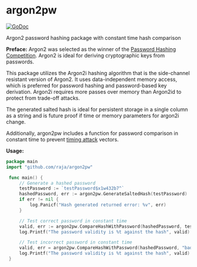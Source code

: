 # argon2pw
[![GoDoc](https://godoc.org/github.com/raja/argon2pw?status.svg)](https://godoc.org/github.com/raja/argon2pw)

Argon2 password hashing package with constant time hash comparison

**Preface:**
Argon2 was selected as the winner of the [Password Hashing Competition](https://password-hashing.net/). Argon2 is ideal for deriving cryptographic keys from passwords.

This package utilizes the Argon2i hashing algorithm that is the side-channel resistant version of Argon2. It uses data-independent memory access, which is preferred for password hashing and password-based key derivation. Argon2i requires more passes over memory than Argon2id to protect from trade-off attacks.

The generated salted hash is ideal for persistent storage in a single column as a string and is future proof if time or memory parameters for argon2i change.

Additionally, argon2pw includes a function for password comparison in constant time to prevent [timing attack](https://en.wikipedia.org/wiki/Timing_attack) vectors.

**Usage:**
```go
package main
import "github.com/raja/argon2pw"

 func main() {
	 // Generate a hashed password
	 testPassword := `testPassword$x1w432b7^`
	 hashedPassword, err := argon2pw.GenerateSaltedHash(testPassword)
	 if err != nil {
         log.Panicf("Hash generated returned error: %v", err)
	 }

	 // Test correct password in constant time
	 valid, err := argon2pw.CompareHashWithPassword(hashedPassword, testPassword)
	 log.Printf("The password validity is %t against the hash", valid)

	 // Test incorrect password in constant time
	 valid, err = argon2pw.CompareHashWithPassword(hashedPassword, "badPass")
	 log.Printf("The password validity is %t against the hash", valid)
 }

```
